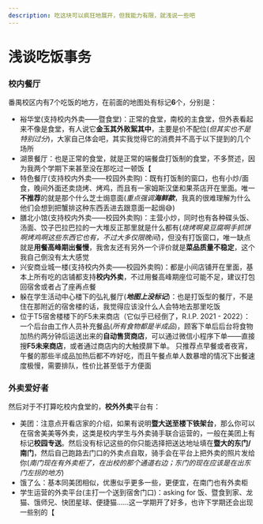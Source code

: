 ```yaml
---
description: 吃这块可以疯狂地展开，但我能力有限，就浅说一些吧
---
```


# 浅谈吃饭事务

### 校内餐厅

番禺校区内有7个吃饭的地方，在前面的地图处有标记**6**个，分别是：

* 裕华堂(支持校内外卖——暨食堂)：正常的食堂，南校的主食堂，但外表看起来不像是食堂，有人说它**金玉其外败絮其中**，主要是价不配位(_但其实也不是特别过分_)，大家自己体会吧，其实我觉得它的消费并不高于以下提到的几个场所
* 湖景餐厅：也是正常的食堂，就是正常的端餐盘打饭制的食堂，不多赘述，因为我两个学期下来甚至没在那吃过一顿饭【
* 特色餐厅(支持校内外卖——校园外卖购)：既有打饭制的窗口，也有小炒/面食，晚间外面还卖烧烤、烤鸡，而且有一家姆斯汉堡和果茶店开在里面。唯一**不推荐**的就是那个什么芝士焗意面(_重点强调**海鲜款**_，我真的很难理解为什么他们会想到把蟹排这种东西丢进去跟意面一起焗😅)
* 膳北小馆(支持校内外卖——校园外卖购)：主营小炒，同时也有各种碟头饭、汤面、饺子巴拉巴拉的一大堆反正那里就是什么都有(_烧烤啊臭豆腐啊手抓饼啊烤鸡啊这些东西它也有，不过大多仅限晚间_)，但没有打饭窗口，唯一缺点就是**用餐高峰期出餐慢**，我舍友还有另外一个评价就是**菜品质量不稳定**，这个我自己倒没有太大感觉
* 兴安商业城一楼(支持校内外卖——校园外卖购)：都是小间店铺开在里面，基本上所有吃的店铺都支持**校内外卖**，不过用餐高峰期座位可能不足，建议打包回宿舍或者占了座再点餐
* 躲在学生活动中心楼下的弘礼餐厅(_**地图上没标记**_)：也是打饭型的餐厅，不是住在那附近的宿舍楼的话，我觉得应该没什么人会特地去那里吃饭
* 位于T5宿舍楼楼下的F5未来商店（它似乎已经倒了，R.I.P. 2021 - 2022）：一个后台由工作人员补充餐品(_所有食物都是半成品_)，顾客下单后后台将食物加热约两分钟后运送出来的**自动售货商店**，可以通过微信小程序下单——直接搜**F5未来商店**，或者通过商店内的大触摸屏下单。 只推荐点早餐或者夜宵，午餐的那些半成品加热后都不咋好吃，而且午餐点单人数暴增的情况下出餐速度极慢，需要排队，性价比甚至低于方便面

### 外卖爱好者

然后对于不打算吃校内食堂的，**校外外卖**平台有：

* 美团：注意点开看店家的介绍，如果有说明**暨大送至楼下铁架台**，那么你可以在宿舍美美等外卖，这类是校内学生与外卖骑手联合运营的，一般在美团上有标记**校园专送**。然后没有标记这些的你只能选择把送达地址填在**暨大的东门/南门**，然后自己跑路去门口的外卖点自取，骑手会在平台上把外卖的照片发给你(_南门现在有外卖柜了，在出校的那个通道右边；东门的现在应该是在出东门左拐的地方_)
* 饿了么：基本同美团相似，优惠似乎更多一些，更便宜，在南门也有外卖柜
* 学生运营的外卖平台(主打一个送到宿舍门口)：asking for 饭、暨食到家、龙猫、饿师兄、快团星球、便捷猫……这一学期开了好多，也许下学期还会出现一些别的【

